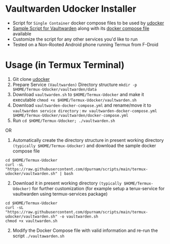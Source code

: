 # Vaultwarden Udocker Installer
- Script for `Single Container` docker compose files to be used by [udocker](https://github.com/George-Seven/Termux-Udocker/tree/main)
- [Sample Script for Vaultwarden](https://github.com/dpurnam/scripts/blob/main/termux-udocker/vaultwarden.sh) along with its [docker compose file](https://github.com/dpurnam/scripts/blob/main/termux-udocker/vaultwarden-docker-compose.yml) available
- Customize the script for any other services you'd like to run
- Tested on a Non-Rooted Android phone running Termux from F-Droid
# Usage (in Termux Terminal)
1. Git clone [udocker](https://github.com/George-Seven/Termux-Udocker/tree/main)
2. Prepare Service `(Vaultwarden)` Directory structure `mkdir -p $HOME/Termux-Udocker/vaultwarden/data`
3. Download `vaultwarden.sh` to `$HOME/Termux-Udocker` and make it executable `chmod +x $HOME/Termux-Udocker/vaultwarden.sh`
4. Download `vaultwarden-docker-compose.yml` and rename/move it to `vaultwarden service directory` : `mv vaultwarden-docker-compose.yml $HOME/Termux-Udocker/vaultwarden/docker-compose.yml`
5. Run `cd $HOME/Termux-Udocker; ./vaultwarden.sh`

OR

1. Automatically create the directory structure in present working directory `(typically $HOME/Termux-Udocker)` and download the sample docker compose file 
```
cd $HOME/Termux-Udocker
curl -sL "https://raw.githubusercontent.com/dpurnam/scripts/main/termux-udocker/vaultwarden.sh" | bash
```
2. Download it in present working directory `(typically $HOME/Termux-Udocker)` for further customization (for example setup a terux-service for vaultwarden using termux-services package)
```
cd $HOME/Termux-Udocker
curl -sL "https://raw.githubusercontent.com/dpurnam/scripts/main/termux-udocker/vaultwarden.sh" -o vaultwarden.sh
chmod +x vaultwarden.sh
```
2. Modify the Docker Compose file with valid information and re-run the script `./vaultawarden.sh`
